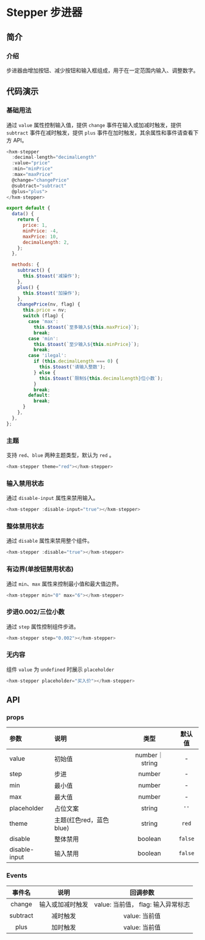 # Stepper 步进器

## 简介

<card>

### 介绍
步进器由增加按钮、减少按钮和输入框组成，用于在一定范围内输入、调整数字。

</card>

## 代码演示

<card>

### 基础用法

通过 `value` 属性控制输入值，提供 `change` 事件在输入或加减时触发，提供 `subtract` 事件在减时触发，提供 `plus` 事件在加时触发，其余属性和事件请查看下方 API。

```js
<hxm-stepper
  :decimal-length="decimalLength"
  :value="price"
  :min="minPrice"
  :max="maxPrice"
  @change="changePrice"
  @subtract="subtract"
  @plus="plus">
</hxm-stepper>

export default {
  data() {
    return {
      price: 1,
      minPrice: -4,
      maxPrice: 10,
      decimalLength: 2,
    };
  },

  methods: {
    subtract() {
      this.$toast('减操作');
    },
    plus() {
      this.$toast('加操作');
    },
    changePrice(nv, flag) {
      this.price = nv;
      switch (flag) {
        case 'max':
          this.$toast(`至多输入${this.maxPrice}`);
          break;
        case 'min':
          this.$toast(`至少输入${this.minPrice}`);
          break;
        case 'ilegal':
          if (this.decimalLength === 0) {
            this.$toast('请输入整数');
          } else {
            this.$toast(`限制${this.decimalLength}位小数`);
          }
          break;
        default:
          break;
      }
    },
  },
};
```
</card>

<card>

### 主题

支持 `red`、`blue` 两种主题类型，默认为 `red` 。

```js
<hxm-stepper theme="red"></hxm-stepper>
```
</card>

<card>

### 输入禁用状态

通过 `disable-input` 属性来禁用输入。

```js
<hxm-stepper :disable-input="true"></hxm-stepper>
```
</card>

<card>

### 整体禁用状态

通过 `disable` 属性来禁用整个组件。

```js
<hxm-stepper :disable="true"></hxm-stepper>
```
</card>

<card>

### 有边界(单按钮禁用状态)

通过 `min`、`max` 属性来控制最小值和最大值边界。

```js
<hxm-stepper min="0" max="6"></hxm-stepper>
```
</card>

<card>

### 步进0.002/三位小数

通过 `step` 属性控制组件步进。

```js
<hxm-stepper step="0.002"></hxm-stepper>
```
</card>

<card>

### 无内容

组件 `value` 为 `undefined` 时展示 `placeholder`

```js
<hxm-stepper placeholder="买入价"></hxm-stepper>
```
</card>

## API

### props

<card>

| 参数 | 说明 | 类型 | 默认值 |
|:---|:---|:---:|:---:|
| value | 初始值 | number｜string | - |
| step | 步进 | number | - |
| min | 最小值 | number | - |
| max | 最大值 | number | - |
| placeholder | 占位文案 | string | `''` |
| theme | 主题(红色red，蓝色blue)  | string | `red` |
| disable | 整体禁用 | boolean | `false` |
| disable-input | 输入禁用 | boolean | `false` |

</card>

<card>

### Events

| 事件名 | 说明 | 回调参数 |
|:---:|:---:|:---:|
| change | 输入或加减时触发 | value: 当前值， flag: 输入异常标志 |
| subtract | 减时触发 | value: 当前值 |
| plus | 加时触发 | value: 当前值 |

</card>

<demo />